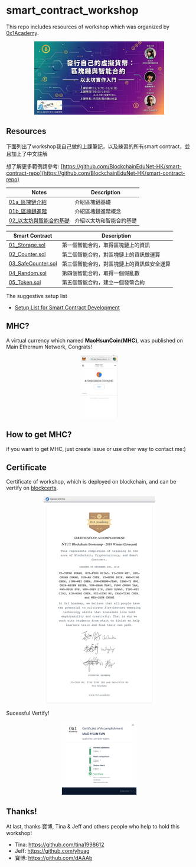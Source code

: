 # smart_contract_workshop
This repo includes resources of workshop which was organized by [0x1Academy](https://pub.bitrabbit.com/zh-tw/science).
<p align="center"><img src="img/01.jpg" width="70%"></p>

## Resources
下面列出了workshop我自己做的上課筆記，以及練習的所有smart contract，並且加上了中文註解

想了解更多範例請參考: [https://github.com/BlockchainEduNet-HK/smart-contract-repo](https://github.com/BlockchainEduNet-HK/smart-contract-repo)

Notes | Description
-- | --
[01a_區塊鏈介紹](https://github.com/john850512/smart_contract_workshop/blob/master/Notes/01a_%E5%8D%80%E5%A1%8A%E9%8F%88%E4%BB%8B%E7%B4%B9.md) | 介紹區塊鏈基礎
[01b_區塊鏈進階](https://github.com/john850512/smart_contract_workshop/blob/master/Notes/01b_%E5%8D%80%E5%A1%8A%E9%8F%88%E9%80%B2%E9%9A%8E.md) | 介紹區塊鏈進階概念
[02_以太坊與智能合約基礎](https://github.com/john850512/smart_contract_workshop/blob/master/Notes/02_%E4%BB%A5%E5%A4%AA%E5%9D%8A%E8%88%87%E6%99%BA%E8%83%BD%E5%90%88%E7%B4%84%E5%9F%BA%E7%A4%8E.md) | 介紹以太坊和智能合約基礎

Smart Contract   | Description
-- | --
[01_Storage.sol](https://github.com/john850512/smart_contract/blob/master/code_practice/01_Storage.sol) | 第一個智能合約，取得區塊鏈上的資訊
[02_Counter.sol](https://github.com/john850512/smart_contract/blob/master/code_practice/02_Counter.sol) | 第二個智能合約，對區塊鏈上的資訊做運算
[03_SafeCounter.sol](https://github.com/john850512/smart_contract/blob/master/code_practice/03_SafeCounter.sol) | 第三個智能合約，對區塊鏈上的資訊做安全運算
[04_Random.sol](https://github.com/john850512/smart_contract/blob/master/code_practice/04_Random.sol) | 第四個智能合約，取得一個假亂數
[05_Token.sol](https://github.com/john850512/smart_contract/blob/master/code_practice/05_Token.sol) | 第五個智能合約，建立一個發幣合約

The suggestive setup list
- [Setup List for Smart Contract Development](https://gist.github.com/yhuag/5d8ee2fd46baff47edc923134048481c)

## MHC?
A virtual currency which named **MaoHsunCoin(MHC)**, was published on Main Ethernum Network, Congrats!
<p align="center"><img src="img/02.png" width="20%"></p>

## How to get MHC?
if you want to get MHC, just create issue or use other way to contact me:)

## Certificate
Certificate of workshop, which is deployed on blockchain, and can be vertify on [blockcerts](https://www.blockcerts.org/).
<p align="center"><img src="img/07.png" width="60%"></p>

Sucessful Vertify!
<p align="center"><img src="img/06.png" width="40%"></p>

## Thanks!
At last, thanks 寶博, Tina & Jeff and others people who help to hold this workshop!
- Tina: https://github.com/tina1998612
- Jeff: https://github.com/yhuag
- 寶博: https://github.com/dAAAb
